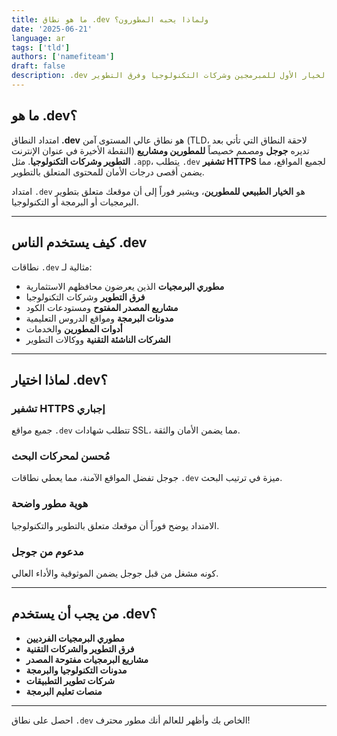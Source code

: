 ```yaml
---
title: ما هو نطاق .dev ولماذا يحبه المطورون؟
date: '2025-06-21'
language: ar
tags: ['tld']
authors: ['namefiteam']
draft: false
description: .dev هو نطاق آمن من جوجل للمطورين ومشاريع التطوير. تعرف على لماذا هو الخيار الأول للمبرمجين وشركات التكنولوجيا وفرق التطوير.
---
```


## **ما هو .dev؟**

امتداد النطاق **.dev** هو نطاق عالي المستوى آمن (TLD، لاحقة النطاق التي تأتي بعد النقطة الأخيرة في عنوان الإنترنت) تديره **جوجل** ومصمم خصيصاً **للمطورين ومشاريع التطوير وشركات التكنولوجيا**. مثل `.app`، يتطلب `.dev` **تشفير HTTPS** لجميع المواقع، مما يضمن أقصى درجات الأمان للمحتوى المتعلق بالتطوير.

امتداد `.dev` هو **الخيار الطبيعي للمطورين**، ويشير فوراً إلى أن موقعك متعلق بتطوير البرمجيات أو البرمجة أو التكنولوجيا.

---

## **كيف يستخدم الناس .dev**

نطاقات `.dev` مثالية لـ:

* **مطوري البرمجيات** الذين يعرضون محافظهم الاستثمارية
* **فرق التطوير** وشركات التكنولوجيا
* **مشاريع المصدر المفتوح** ومستودعات الكود
* **مدونات البرمجة** ومواقع الدروس التعليمية
* **أدوات المطورين** والخدمات
* **الشركات الناشئة التقنية** ووكالات التطوير

---

## **لماذا اختيار .dev؟**

### **تشفير HTTPS إجباري**
جميع مواقع `.dev` تتطلب شهادات SSL، مما يضمن الأمان والثقة.

### **مُحسن لمحركات البحث**
جوجل تفضل المواقع الآمنة، مما يعطي نطاقات `.dev` ميزة في ترتيب البحث.

### **هوية مطور واضحة**
الامتداد يوضح فوراً أن موقعك متعلق بالتطوير والتكنولوجيا.

### **مدعوم من جوجل**
كونه مشغل من قبل جوجل يضمن الموثوقية والأداء العالي.

---

## **من يجب أن يستخدم .dev؟**

* **مطوري البرمجيات الفرديين**
* **فرق التطوير والشركات التقنية**
* **مشاريع البرمجيات مفتوحة المصدر**
* **مدونات التكنولوجيا والبرمجة**
* **شركات تطوير التطبيقات**
* **منصات تعليم البرمجة**

---

احصل على نطاق `.dev` الخاص بك وأظهر للعالم أنك مطور محترف!
